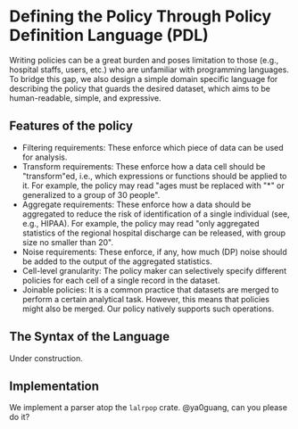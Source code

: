 # Defining the Policy Through Policy Definition Language (PDL)

Writing policies can be a great burden and poses limitation to those (e.g., hospital staffs, users, etc.) who are unfamiliar with programming languages. To bridge this gap, we also design a simple domain specific language for describing the policy that guards the desired dataset, which aims to be human-readable, simple, and expressive.

## Features of the policy
- Filtering requirements: These enforce which piece of data can be used for analysis.
- Transform requirements: These enforce how a data cell should be "transform"ed, i.e., which expressions or functions should be applied to it. For example, the policy may read "ages must be replaced with "*" or generalized to a group of 30 people".
- Aggregate requirements: These enforce how a data should be aggregated to reduce the risk of identification of a single individual (see, e.g., HIPAA). For example, the policy may read "only aggregated statistics of the regional hospital discharge can be released, with group size no smaller than 20".
- Noise requirements: These enforce, if any, how much (DP) noise should be added to the output of the aggregated statistics.
- Cell-level granularity: The policy maker can selectively specify different policies for each cell of a single record in the dataset.
- Joinable policies: It is a common practice that datasets are merged to perform a certain analytical task. However, this means that policies might also be merged. Our policy natively supports such operations.

## The Syntax of the Language

Under construction.

## Implementation

We implement a parser atop the `lalrpop` crate. @ya0guang, can you please do it?

